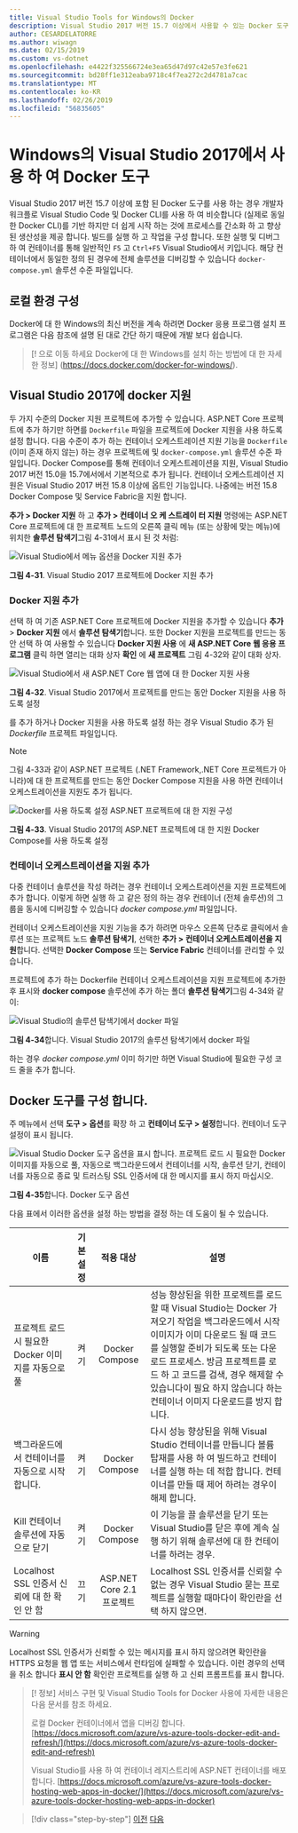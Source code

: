 ```yaml
---
title: Visual Studio Tools for Windows의 Docker
description: Visual Studio 2017 버전 15.7 이상에서 사용할 수 있는 Docker 도구를 가져옵니다.
author: CESARDELATORRE
ms.author: wiwagn
ms.date: 02/15/2019
ms.custom: vs-dotnet
ms.openlocfilehash: e4422f325566724e3ea65d47d97c42e57e3fe621
ms.sourcegitcommit: bd28ff1e312eaba9718c4f7ea272c2d4781a7cac
ms.translationtype: MT
ms.contentlocale: ko-KR
ms.lasthandoff: 02/26/2019
ms.locfileid: "56835605"
---
```

# <a name="use-docker-tools-in-visual-studio-2017-on-windows"></a>Windows의 Visual Studio 2017에서 사용 하 여 Docker 도구

Visual Studio 2017 버전 15.7 이상에 포함 된 Docker 도구를 사용 하는 경우 개발자 워크플로 Visual Studio Code 및 Docker CLI를 사용 하 여 비슷합니다 (실제로 동일한 Docker CLI)를 기반 하지만 더 쉽게 시작 하는 것에 프로세스를 간소화 하 고 향상 된 생산성을 제공 합니다. 빌드를 실행 하 고 작업을 구성 합니다. 또한 실행 및 디버그 하 여 컨테이너를 통해 일반적인 `F5` 고 `Ctrl+F5` Visual Studio에서 키입니다. 해당 컨테이너에서 동일한 정의 된 경우에 전체 솔루션을 디버깅할 수 있습니다 `docker-compose.yml` 솔루션 수준 파일입니다.

## <a name="configure-your-local-environment"></a>로컬 환경 구성

Docker에 대 한 Windows의 최신 버전을 계속 하려면 Docker 응용 프로그램 설치 프로그램은 다음 참조에 설명 된 대로 간단 하기 때문에 개발 보다 쉽습니다.

> [! 으로 이동 하세요 Docker에 대 한 Windows를 설치 하는 방법에 대 한 자세한 정보] (<https://docs.docker.com/docker-for-windows/>).

## <a name="docker-support-in-visual-studio-2017"></a>Visual Studio 2017에 docker 지원

두 가지 수준의 Docker 지원 프로젝트에 추가할 수 있습니다. ASP.NET Core 프로젝트에 추가 하기만 하면를 `Dockerfile` 파일을 프로젝트에 Docker 지원을 사용 하도록 설정 합니다. 다음 수준이 추가 하는 컨테이너 오케스트레이션 지원 기능을 `Dockerfile` (이미 존재 하지 않는) 하는 경우 프로젝트에 및 `docker-compose.yml` 솔루션 수준 파일입니다. Docker Compose를 통해 컨테이너 오케스트레이션을 지원, Visual Studio 2017 버전 15.0을 15.7에서에서 기본적으로 추가 됩니다. 컨테이너 오케스트레이션 지원은 Visual Studio 2017 버전 15.8 이상에 옵트인 기능입니다. 나중에는 버전 15.8 Docker Compose 및 Service Fabric을 지원 합니다.

**추가 > Docker 지원** 하 고 **추가 > 컨테이너 오 케 스트레이 터 지원** 명령에는 ASP.NET Core 프로젝트에 대 한 프로젝트 노드의 오른쪽 클릭 메뉴 (또는 상황에 맞는 메뉴)에 위치한  **솔루션 탐색기**그림 4-31에서 표시 된 것 처럼:

![Visual Studio에서 메뉴 옵션을 Docker 지원 추가](./media/add-docker-support-menu.png)

**그림 4-31**. Visual Studio 2017 프로젝트에 Docker 지원 추가

### <a name="add-docker-support"></a>Docker 지원 추가

선택 하 여 기존 ASP.NET Core 프로젝트에 Docker 지원을 추가할 수 있습니다 **추가** > **Docker 지원** 에서 **솔루션 탐색기**합니다. 또한 Docker 지원을 프로젝트를 만드는 동안 선택 하 여 사용할 수 있습니다 **Docker 지원 사용** 에 **새 ASP.NET Core 웹 응용 프로그램** 클릭 하면 열리는 대화 상자 **확인** 에 **새 프로젝트** 그림 4-32와 같이 대화 상자.

![Visual Studio에서 새 ASP.NET Core 웹 앱에 대 한 Docker 지원 사용](./media/enable-docker-support-visual-studio.png)

**그림 4-32**. Visual Studio 2017에서 프로젝트를 만드는 동안 Docker 지원을 사용 하도록 설정

를 추가 하거나 Docker 지원을 사용 하도록 설정 하는 경우 Visual Studio 추가 된 *Dockerfile* 프로젝트 파일입니다.

> [!NOTE]
> 그림 4-33과 같이 ASP.NET 프로젝트 (.NET Framework,.NET Core 프로젝트가 아니라)에 대 한 프로젝트를 만드는 동안 Docker Compose 지원을 사용 하면 컨테이너 오케스트레이션을 지원도 추가 됩니다.

![Docker를 사용 하도록 설정 ASP.NET 프로젝트에 대 한 지원 구성](media/enable-docker-compose-support.png)

**그림 4-33**. Visual Studio 2017의 ASP.NET 프로젝트에 대 한 지원 Docker Compose를 사용 하도록 설정

### <a name="add-container-orchestration-support"></a>컨테이너 오케스트레이션을 지원 추가

다중 컨테이너 솔루션을 작성 하려는 경우 컨테이너 오케스트레이션을 지원 프로젝트에 추가 합니다. 이렇게 하면 실행 하 고 같은 정의 하는 경우 컨테이너 (전체 솔루션)의 그룹을 동시에 디버깅할 수 있습니다 *docker compose.yml* 파일입니다.

컨테이너 오케스트레이션을 지원 기능을 추가 하려면 마우스 오른쪽 단추로 클릭에서 솔루션 또는 프로젝트 노드 **솔루션 탐색기**, 선택한 **추가 > 컨테이너 오케스트레이션을 지원**합니다. 선택한 **Docker Compose** 또는 **Service Fabric** 컨테이너를 관리할 수 있습니다.

프로젝트에 추가 하는 Dockerfile 컨테이너 오케스트레이션을 지원 프로젝트에 추가한 후 표시와 **docker compose** 솔루션에 추가 하는 폴더 **솔루션 탐색기**그림 4-34와 같이:

![Visual Studio의 솔루션 탐색기에서 docker 파일](media/docker-support-solution-explorer.png)

**그림 4-34**합니다. Visual Studio 2017의 솔루션 탐색기에서 docker 파일

하는 경우 *docker compose.yml* 이미 하기만 하면 Visual Studio에 필요한 구성 코드 줄을 추가 합니다.

## <a name="configure-docker-tools"></a>Docker 도구를 구성 합니다.

주 메뉴에서 선택 **도구 > 옵션**를 확장 하 고 **컨테이너 도구 > 설정**합니다. 컨테이너 도구 설정이 표시 됩니다.

![Visual Studio Docker 도구 옵션을 표시 합니다. 프로젝트 로드 시 필요한 Docker 이미지를 자동으로 풀, 자동으로 백그라운드에서 컨테이너를 시작, 솔루션 닫기, 컨테이너를 자동으로 종료 및 트러스팅 SSL 인증서에 대 한 메시지를 표시 하지 마십시오.](./media/visual-studio-docker-tools-options.png)

**그림 4-35**합니다. Docker 도구 옵션

다음 표에서 이러한 옵션을 설정 하는 방법을 결정 하는 데 도움이 될 수 있습니다.

| 이름 | 기본 설정 | 적용 대상 | 설명 |
| -----|:---------------:|:----------:| ----------- |
| 프로젝트 로드 시 필요한 Docker 이미지를 자동으로 풀 | 켜기 | Docker Compose | 성능 향상된을 위한 프로젝트를 로드할 때 Visual Studio는 Docker 가져오기 작업을 백그라운드에서 시작 이미지가 이미 다운로드 될 때 코드를 실행할 준비가 되도록 또는 다운로드 프로세스. 방금 프로젝트를 로드 하 고 코드를 검색, 경우 해제할 수 있습니다이 필요 하지 않습니다 하는 컨테이너 이미지 다운로드를 방지 합니다. |
| 백그라운드에서 컨테이너를 자동으로 시작 합니다. | 켜기 | Docker Compose | 다시 성능 향상된을 위해 Visual Studio 컨테이너를 만듭니다 볼륨 탑재를 사용 하 여 빌드하고 컨테이너를 실행 하는 데 적합 합니다. 컨테이너를 만들 때 제어 하려는 경우이 해제 합니다. |
| Kill 컨테이너 솔루션에 자동으로 닫기 | 켜기 | Docker Compose | 이 기능을 끌 솔루션을 닫기 또는 Visual Studio를 닫은 후에 계속 실행 하기 위해 솔루션에 대 한 컨테이너를 하려는 경우. |
| Localhost SSL 인증서 신뢰에 대 한 확인 안 함 | 끄기 | ASP.NET Core 2.1 프로젝트 | Localhost SSL 인증서를 신뢰할 수 없는 경우 Visual Studio 묻는 프로젝트를 실행할 때마다이 확인란을 선택 하지 않으면. |

> [!WARNING]
> Localhost SSL 인증서가 신뢰할 수 있는 메시지를 표시 하지 않으려면 확인란을 HTTPS 요청을 웹 앱 또는 서비스에서 런타임에 실패할 수 있습니다. 이런 경우의 선택을 취소 합니다 **표시 안 함** 확인란 프로젝트를 실행 하 고 신뢰 프롬프트를 표시 합니다.

> [! 정보] 서비스 구현 및 Visual Studio Tools for Docker 사용에 자세한 내용은 다음 문서를 참조 하세요.
>
>로컬 Docker 컨테이너에서 앱을 디버깅 합니다. [https://docs.microsoft.com/azure/vs-azure-tools-docker-edit-and-refresh/](https://docs.microsoft.com/azure/vs-azure-tools-docker-edit-and-refresh)
>
>Visual Studio를 사용 하 여 컨테이너 레지스트리에 ASP.NET 컨테이너를 배포 합니다. [https://docs.microsoft.com/azure/vs-azure-tools-docker-hosting-web-apps-in-docker/](https://docs.microsoft.com/azure/vs-azure-tools-docker-hosting-web-apps-in-docker)

>[!div class="step-by-step"]
>[이전](docker-apps-inner-loop-workflow.md)
>[다음](set-up-windows-containers-with-powershell.md)
